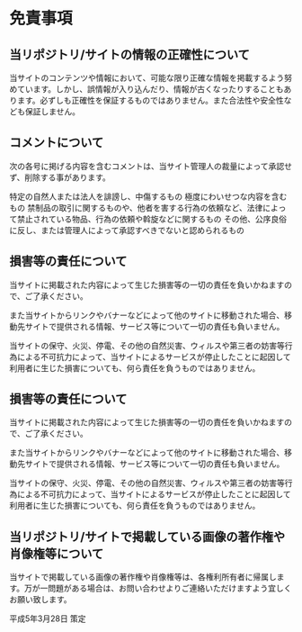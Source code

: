 # 免責事項

## 当リポジトリ/サイトの情報の正確性について

当サイトのコンテンツや情報において、可能な限り正確な情報を掲載するよう努めています。しかし、誤情報が入り込んだり、情報が古くなったりすることもあります。必ずしも正確性を保証するものではありません。また合法性や安全性なども保証しません。


## コメントについて

次の各号に掲げる内容を含むコメントは、当サイト管理人の裁量によって承認せず、削除する事があります。

特定の自然人または法人を誹謗し、中傷するもの
極度にわいせつな内容を含むもの
禁制品の取引に関するものや、他者を害する行為の依頼など、法律によって禁止されている物品、行為の依頼や斡旋などに関するもの
その他、公序良俗に反し、または管理人によって承認すべきでないと認められるもの

## 損害等の責任について

当サイトに掲載された内容によって生じた損害等の一切の責任を負いかねますので、ご了承ください。

また当サイトからリンクやバナーなどによって他のサイトに移動された場合、移動先サイトで提供される情報、サービス等について一切の責任も負いません。

当サイトの保守、火災、停電、その他の自然災害、ウィルスや第三者の妨害等行為による不可抗力によって、当サイトによるサービスが停止したことに起因して利用者に生じた損害についても、何ら責任を負うものではありません。


## 損害等の責任について

当サイトに掲載された内容によって生じた損害等の一切の責任を負いかねますので、ご了承ください。

また当サイトからリンクやバナーなどによって他のサイトに移動された場合、移動先サイトで提供される情報、サービス等について一切の責任も負いません。

当サイトの保守、火災、停電、その他の自然災害、ウィルスや第三者の妨害等行為による不可抗力によって、当サイトによるサービスが停止したことに起因して利用者に生じた損害についても、何ら責任を負うものではありません。


## 当リポジトリ/サイトで掲載している画像の著作権や肖像権等について

当サイトで掲載している画像の著作権や肖像権等は、各権利所有者に帰属します。万が一問題がある場合は、お問い合わせよりご連絡いただけますよう宜しくお願い致します。


平成5年3月28日 策定
